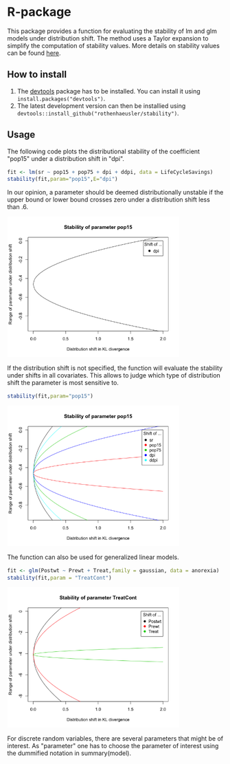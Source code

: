 
# R-package

This package provides a function for evaluating the stability of lm and glm models under distribution shift. The method uses a Taylor expansion to simplify the computation of stability values. More details on stability values can be found [here](https://arxiv.org/pdf/2105.03067.pdf).

## How to install

1. The [devtools](https://github.com/hadley/devtools) package has to be installed. You can install it using  `install.packages("devtools")`.
2. The latest development version can then be installied using `devtools::install_github("rothenhaeusler/stability")`.

## Usage

The following code plots the distributional stability of the coefficient "pop15" under a distribution shift in "dpi".
```R
fit <- lm(sr ~ pop15 + pop75 + dpi + ddpi, data = LifeCycleSavings)
stability(fit,param="pop15",E="dpi")
```
In our opinion, a parameter should be deemed distributionally unstable if the upper bound or lower bound crosses zero under a distribution shift less than .6.

<img src="art/pop15-1.png" width="400">

If the distribution shift is not specified, the function will evaluate the stability under shifts in all covariates. This allows to judge which type of distribution shift the parameter is most sensitive to.
```R
stability(fit,param="pop15")
```

<img src="art/pop15-2.png" width="400">

The function can also be used for generalized linear models.
```R
fit <- glm(Postwt ~ Prewt + Treat,family = gaussian, data = anorexia)
stability(fit,param = "TreatCont")
```

<img src="art/TreatCont.png" width="400">

For discrete random variables, there are several parameters that might be of interest. As "parameter" one has to choose the parameter of interest using the dummified notation in summary(model).
